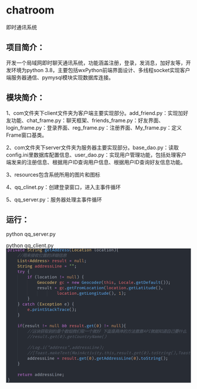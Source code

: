# chatroom
即时通讯系统
## 项目简介：

开发一个局域网即时聊天通讯系统，功能涵盖注册，登录，发消息，加好友等，开发环境为python 3.8，主要包括wxPython前端界面设计、多线程socket实现客户端服务器通信、pymysql模块实现数据库连接。



## 模块简介：

1、com文件夹下client文件夹为客户端主要实现部分。add_friend.py：实现加好友功能、chat_frame.py：聊天框架、friends_frame.py：好友界面、login_frame.py：登录界面、reg_frame.py：注册界面、My_frame.py：定义Frame窗口基类。

2、com文件夹下server文件夹为服务器主要实现部分。base_dao.py：读取config.ini里数据库配置信息、user_dao.py：实现用户管理功能，包括处理客户端发来的注册信息、根据用户ID查询用户信息、根据用户ID查询好友信息功能。

3、resources包含系统所用的图片和图标

4、qq_clinet.py：创建登录窗口，进入主事件循环

5、qq_server.py：服务器处理主事件循环
## 运行：

python qq_server.py

python qq_client.py
![image](https://github.com/zhangchi991022/Android-evidence-obtaining-system/blob/main/image/1.PNG)
